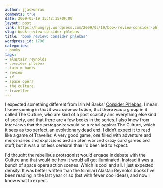 ```yaml
---
author: jjackunrau
comments: true
date: 2009-05-19 15:42:15+00:00
layout: post
link: https://hungryj.wordpress.com/2009/05/19/book-review-consider-phlebas/
slug: book-review-consider-phlebas
title: 'book review: consider phlebas'
wordpress_id: 1796
categories:
- books
tags:
- alastair reynolds
- consider phlebas
- iain m banks
- review
- sf
- space opera
- the culture
- traveller
---
```


I expected something different from Iain M Banks' [Consider Phlebas](http://www.amazon.ca/Consider-Phlebas-Iain-M-Banks/dp/031600538X/). I mean I knew coming in that it was science fiction, that there was a group in it called The Culture, who are kind of a post scarcity and everything else kind of society, and that there are a few books in the series. I also knew from interviews that the protagonist would be a rebel against The Culture, which it sees as too perfect, an evolutionary dead end. I didn't expect it to read like a game of Traveller. A very good game, one filled with adventure and mercenaries and explosions and an alien war and crazy card games and stuff, but it was a lot less cerebral than I'd been led to expect.

I'd thought the rebellious protagonist would engage in debate with the Culture and that would be how it would all get illuminated. Instead it was a bunch of space opera action scenes. Which is cool and all. I just expected density. It was better written than the (similar) Alastair Reynolds books I've been reading in the last year or so (but with fewer cool ideas), and now I know what to expect.
